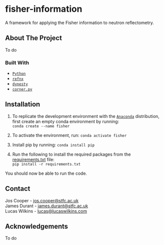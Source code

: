 # fisher-information
A framework for applying the Fisher information to neutron reflectometry.

## About The Project
To do

### Built With
* [`Python`](https://www.python.org/)
* [`refnx`](https://refnx.readthedocs.io/en/latest/)
* [`dynesty`](https://dynesty.readthedocs.io/en/latest/)
* [`corner.py`](https://corner.readthedocs.io/en/latest/)

## Installation
1. To replicate the development environment with the [`Anaconda`](https://www.anaconda.com/products/individual) distribution, first create an empty conda environment by running: <br /> ```conda create --name fisher```

2. To activate the environment, run: ```conda activate fisher```

3. Install pip by running: ```conda install pip```

4. Run the following to install the required packages from the [requirements.txt](/requirements.txt) file: <br />
   ```pip install -r requirements.txt```

You should now be able to run the code.

## Contact
Jos Cooper     - jos.cooper@stfc.ac.uk\
James Durant   - james.durant@stfc.ac.uk\
Lucas Wilkins  - lucas@lucaswilkins.com

## Acknowledgements
To do
